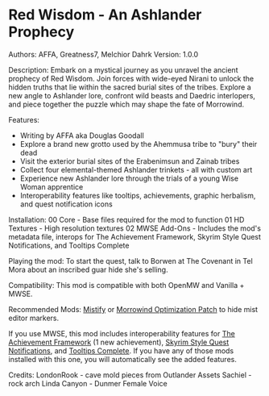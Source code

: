 # Red Wisdom - An Ashlander Prophecy
Authors: AFFA, Greatness7, Melchior Dahrk
Version: 1.0.0

Description:
Embark on a mystical journey as you unravel the ancient prophecy of Red Wisdom. Join forces with wide-eyed Nirani to unlock the hidden truths that lie within the sacred burial sites of the tribes. Explore a new angle to Ashlander lore, confront wild beasts and Daedric interlopers, and piece together the puzzle which may shape the fate of Morrowind.

Features:
* Writing by AFFA aka Douglas Goodall
* Explore a brand new grotto used by the Ahemmusa tribe to "bury" their dead
* Visit the exterior burial sites of the Erabenimsun and Zainab tribes
* Collect four elemental-themed Ashlander trinkets - all with custom art
* Experience new Ashlander lore through the trials of a young Wise Woman apprentice
* Interoperability features like tooltips, achievements, graphic herbalism, and quest notification icons 

Installation:
00 Core - Base files required for the mod to function
01 HD Textures - High resolution textures
02 MWSE Add-Ons - Includes the mod's metadata file, interops for The Achievement Framework, Skyrim Style Quest Notifications, and Tooltips Complete

Playing the mod:
To start the quest, talk to Borwen at The Covenant in Tel Mora about an inscribed guar hide she's selling.

Compatibility:
This mod is compatible with both OpenMW and Vanilla + MWSE.

Recommended Mods:
[Mistify](https://www.nexusmods.com/morrowind/mods/48112) or [Morrowind Optimization Patch](https://www.nexusmods.com/morrowind/mods/45384) to hide mist editor markers.

If you use MWSE, this mod includes interoperability features for [The Achievement Framework](https://www.nexusmods.com/morrowind/mods/51081) (1 new achievement), [Skyrim Style Quest Notifications](https://www.nexusmods.com/morrowind/mods/53175), and [Tooltips Complete](https://www.nexusmods.com/morrowind/mods/46842). If you have any of those mods installed with this one, you will automatically see the added features.

Credits:
LondonRook - cave mold pieces from Outlander Assets
Sachiel - rock arch
Linda Canyon - Dunmer Female Voice